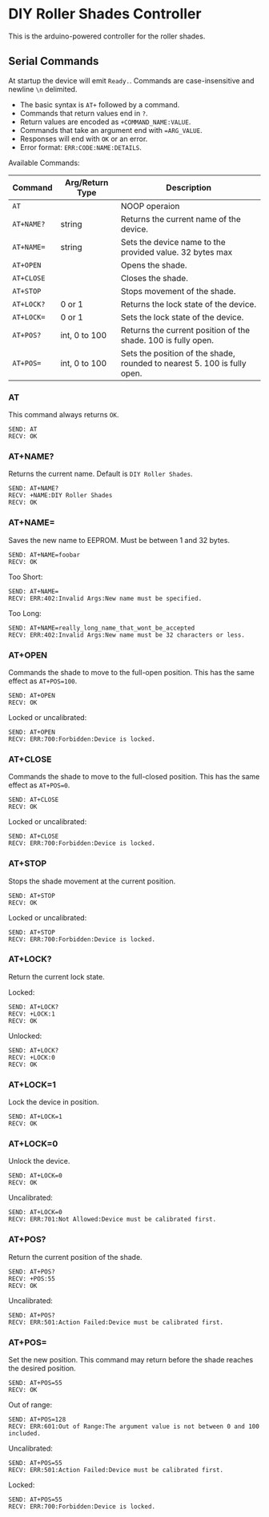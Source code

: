 # DIY Roller Shades Controller

This is the arduino-powered controller for the roller shades.

## Serial Commands

At startup the device will emit `Ready.`. Commands are case-insensitive and newline `\n` delimited.

- The basic syntax is `AT+` followed by a command.
- Commands that return values end in `?`.
- Return values are encoded as `+COMMAND_NAME:VALUE`.
- Commands that take an argument end with `=ARG_VALUE`.
- Responses will end with `OK` or an error.
- Error format: `ERR:CODE:NAME:DETAILS`.

Available Commands:

| Command | Arg/Return Type | Description |
| --- | --- | --- |
| `AT` | | NOOP operaion |
| `AT+NAME?` | string | Returns the current name of the device. |
| `AT+NAME= `| string | Sets the device name to the provided value. 32 bytes max |
| `AT+OPEN` | | Opens the shade. |
| `AT+CLOSE` | | Closes the shade. |
| `AT+STOP` | | Stops movement of the shade. |
| `AT+LOCK?` | 0 or 1 | Returns the lock state of the device. |
| `AT+LOCK=` | 0 or 1 | Sets the lock state of the device. |
| `AT+POS?` | int, 0 to 100 | Returns the current position of the shade. 100 is fully open. |
| `AT+POS=` | int, 0 to 100 | Sets the position of the shade, rounded to nearest 5. 100 is fully open. |

### AT

This command always returns `OK`.

```
SEND: AT
RECV: OK
```

### AT+NAME?

Returns the current name. Default is `DIY Roller Shades`.

```
SEND: AT+NAME?
RECV: +NAME:DIY Roller Shades
RECV: OK
```

### AT+NAME=

Saves the new name to EEPROM. Must be between 1 and 32 bytes.

```
SEND: AT+NAME=foobar
RECV: OK
```

Too Short:
```
SEND: AT+NAME=
RECV: ERR:402:Invalid Args:New name must be specified.
```

Too Long:
```
SEND: AT+NAME=really_long_name_that_wont_be_accepted
RECV: ERR:402:Invalid Args:New name must be 32 characters or less.
```

### AT+OPEN

Commands the shade to move to the full-open position. This has the same effect as `AT+POS=100`.

```
SEND: AT+OPEN
RECV: OK
```

Locked or uncalibrated:
```
SEND: AT+OPEN
RECV: ERR:700:Forbidden:Device is locked.
```


### AT+CLOSE

Commands the shade to move to the full-closed position. This has the same effect as `AT+POS=0`.

```
SEND: AT+CLOSE
RECV: OK
```

Locked or uncalibrated:
```
SEND: AT+CLOSE
RECV: ERR:700:Forbidden:Device is locked.
```


### AT+STOP

Stops the shade movement at the current position.

```
SEND: AT+STOP
RECV: OK
```

Locked or uncalibrated:
```
SEND: AT+STOP
RECV: ERR:700:Forbidden:Device is locked.
```

### AT+LOCK?

Return the current lock state.

Locked:
```
SEND: AT+LOCK?
RECV: +LOCK:1
RECV: OK
```

Unlocked:
```
SEND: AT+LOCK?
RECV: +LOCK:0
RECV: OK
```

### AT+LOCK=1

Lock the device in position.

```
SEND: AT+LOCK=1
RECV: OK
```

### AT+LOCK=0

Unlock the device.

```
SEND: AT+LOCK=0
RECV: OK
```

Uncalibrated:
```
SEND: AT+LOCK=0
RECV: ERR:701:Not Allowed:Device must be calibrated first.
```

### AT+POS?

Return the current position of the shade.

```
SEND: AT+POS?
RECV: +POS:55
RECV: OK
```

Uncalibrated:
```
SEND: AT+POS?
RECV: ERR:501:Action Failed:Device must be calibrated first.
```

### AT+POS=

Set the new position. This command may return before the shade reaches the desired position.

```
SEND: AT+POS=55
RECV: OK
```

Out of range:
```
SEND: AT+POS=128
RECV: ERR:601:Out of Range:The argument value is not between 0 and 100 included.
```

Uncalibrated:
```
SEND: AT+POS=55
RECV: ERR:501:Action Failed:Device must be calibrated first.
```

Locked:
```
SEND: AT+POS=55
RECV: ERR:700:Forbidden:Device is locked.
```
